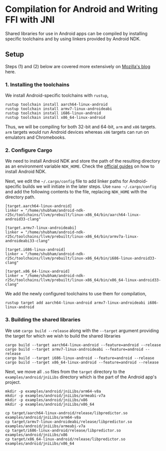 # Compilation for Android and Writing FFI with JNI

Shared libraries for use in Android apps can be compiled by installing specific toolchains and by using linkers 
provided by Android NDK.

## Setup

Steps (1) and (2) below are covered more extensively on [Mozilla's blog](https://mozilla.github.io/firefox-browser-architecture/experiments/2017-09-21-rust-on-android.html) here.

### 1. Installing the toolchains

We install Android-specific toolchains with `rustup`,

```
rustup toolchain install aarch64-linux-android
rustup toolchain install armv7-linux-androideabi
rustup toolchain install i686-linux-android
rustup toolchain install x86_64-linux-android
```

Thus, we will be compiling for both 32-bit and 64-bit, `arm` and `x86` targets. `arm` targets would run Android devices 
whereas `x86` targets can run on emulators and Chromebooks.

### 2. Configure Cargo

We need to install Android NDK and store the path of the resulting directory as an environment variable `NDK_HOME`.
Check the [official guides](https://developer.android.com/ndk/guides) on how to install Android NDK. 

Next, we edit the `~/.cargo/config` file to add linker paths for Android-specific builds we will initiate in the 
later steps. Use `nano ~/.cargo/config` and add the following contents to the file, replacing `NDK_HOME` with the 
directory path.

```
[target.aarch64-linux-android]
linker = "/home/shubham/android-ndk-r25c/toolchains/llvm/prebuilt/linux-x86_64/bin/aarch64-linux-android33-clang"

[target.armv7-linux-androideabi]
linker = "/home/shubham/android-ndk-r25c/toolchains/llvm/prebuilt/linux-x86_64/bin/armv7a-linux-androideabi33-clang"

[target.i686-linux-android]
linker = "/home/shubham/android-ndk-r25c/toolchains/llvm/prebuilt/linux-x86_64/bin/i686-linux-android33-clang"

[target.x86_64-linux-android]
linker = "/home/shubham/android-ndk-r25c/toolchains/llvm/prebuilt/linux-x86_64/bin/x86_64-linux-android33-clang"
```

We add the newly configured toolchains to use them for compilation,

```
rustup target add aarch64-linux-android armv7-linux-androideabi i686-linux-android
```

### 3. Building the shared libraries

We use `cargo build --release` along with the `--target` argument providing the target for which we wish to 
build the shared libraries

```
cargo build --target aarch64-linux-android --feature=android --release
cargo build --target armv7-linux-androideabi --feature=android --release
cargo build --target i686-linux-android --feature=android --release
cargo build --target x86_64-linux-android --feature=android --release
```

Next, we move all `.so` files from the `target` directory to the `examples/android/jniLibs` directory which 
is the part of the Android app's project.

```
mkdir -p examples/android/jniLibs/arm64-v8a
mkdir -p examples/android/jniLibs/armeabi-v7a
mkdir -p examples/android/jniLibs/x86
mkdir -p examples/android/jniLibs/x86_64

cp target/aarch64-linux-android/release/libpredictor.so examples/android/jniLibs/arm64-v8a
cp target/armv7-linux-androideabi/release/libpredictor.so examples/android/jniLibs/armeabi-v7a
cp target/i686-linux-android/release/libpredictor.so examples/android/jniLibs/x86
cp target/x86_64-linux-android/release/libpredictor.so examples/android/jniLibs/x86_64
```